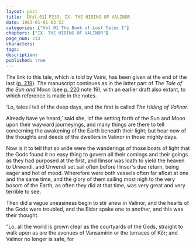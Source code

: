```yaml
---
layout: post
title: 【Vol.01】P233. IX. THE HIDING OF VALINOR
date: 1983-01-01 03:53
categories: ["Vol.01 The Book of Lost Tales I"]
chapters: ["IX. THE HIDING OF VALINOR"]
page_num: 233
characters: 
tags: 
description: 
published: true
---
```


The link to this tale, which is told by Vairë, has been given at the end of the last ([p. 219]({{site.baseurl}}/vol01-p219)). The manuscript continues as in the latter part of <I>The Tale of the Sun and Moon</I> (see [p. 220]({{sipe.baseurl}}/vol01-p220) note 19), with an earlier draft also extant, to which reference is made in the notes.

‘Lo, tales I tell of the deep days, and the first is called <I>The Hiding of Valinor.</I>

Already have ye heard,’ said she, ‘of the setting forth of the Sun and Moon upon their wayward journeyings, and many things are there to tell concerning the awakening of the Earth beneath their light; but hear now of the thoughts and deeds of the dwellers in Valinor in those mighty days.

Now is it to tell that so wide were the wanderings of those boats of light that the Gods found it no easy thing to govern all their comings and their goings as they had purposed at the first, and Ilinsor was loath to yield the heaven to Urwendi, and Urwendi set sail often before Ilinsor's due return, being eager and hot of mood. Wherefore were both vessels often far afloat at one and the same time, and the glory of them sailing most nigh to the very bosom of the Earth, as often they did at that time, was very great and very terrible to see.

Then did a vague uneasiness begin to stir anew in Valinor, and the hearts of the Gods were troubled, and the Eldar spake one to another, and this was their thought.

”Lo, all the world is grown clear as the courtyards of the Gods, straight to walk upon as are the avenues of Vansamírin or the terraces of Kôr; and Valinor no longer is safe, for

